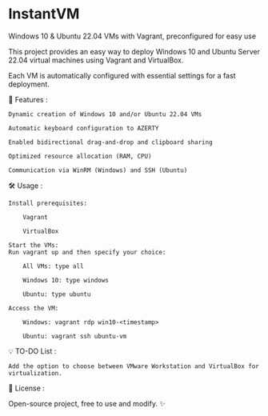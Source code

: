 # InstantVM
Windows 10 &amp; Ubuntu 22.04 VMs with Vagrant, preconfigured for easy use

This project provides an easy way to deploy Windows 10 and Ubuntu Server 22.04 virtual machines using Vagrant and VirtualBox.

Each VM is automatically configured with essential settings for a fast deployment.

🌟 Features : 

    Dynamic creation of Windows 10 and/or Ubuntu 22.04 VMs

    Automatic keyboard configuration to AZERTY

    Enabled bidirectional drag-and-drop and clipboard sharing

    Optimized resource allocation (RAM, CPU)

    Communication via WinRM (Windows) and SSH (Ubuntu)

🛠️ Usage : 

    Install prerequisites:

        Vagrant

        VirtualBox

    Start the VMs:
    Run vagrant up and then specify your choice:

        All VMs: type all

        Windows 10: type windows

        Ubuntu: type ubuntu

    Access the VM:

        Windows: vagrant rdp win10-<timestamp>

        Ubuntu: vagrant ssh ubuntu-vm

💡 TO-DO List :  

    Add the option to choose between VMware Workstation and VirtualBox for virtualization.

📄 License : 

Open-source project, free to use and modify. ✨
